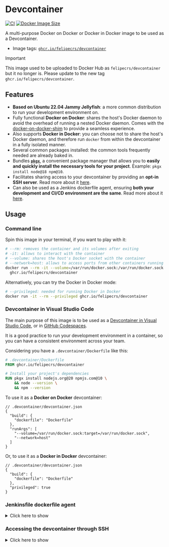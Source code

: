 # Devcontainer

[![CI](https://github.com/felipecrs/docker-images/workflows/ci/badge.svg?branch=master&event=push)](https://github.com/felipecrs/docker-images/actions?query=workflow%3Aci+branch%3Amaster+event%3Apush)
[![Docker Image Size](https://ghcr-badge.egpl.dev/felipecrs/devcontainer/size)](https://github.com/felipecrs/docker-images/pkgs/container/devcontainer)

A multi-purpose Docker on Docker or Docker in Docker image to be used as a Devcontainer.

- Image tags: [`ghcr.io/felipecrs/devcontainer`](https://github.com/felipecrs/docker-images/pkgs/container/devcontainer)

> [!IMPORTANT]
> This image used to be uploaded to Docker Hub as `felipecrs/devcontainer` but it no longer is. Please update to the new tag `ghcr.io/felipecrs/devcontainer`.

## Features

- **Based on Ubuntu 22.04 Jammy Jellyfish**: a more common distribution to run your development environment on.
- Fully functional **Docker on Docker**: shares the host's Docker daemon to avoid the overhead of running a nested Docker daemon. Comes with the [docker-on-docker-shim](https://github.com/felipecrs/docker-on-docker-shim) to provide a seamless experience.
- Also supports **Docker in Docker**: you can choose not to share the host's Docker daemon, and therefore run `docker` from within the devcontainer in a fully isolated manner.
- Several common packages installed: the common tools frequently needed are already baked in.
- Bundles [**`pkgx`**](https://pkgx.sh), a convenient package manager that allows you to **easily and quickly install the necessary tools for your project**. Example: `pkgx install node@18 npm@10`.
- Facilitates sharing access to your devcontainer by providing an **opt-in SSH server**. Read more about it [here](#accessing-the-devcontainer-through-ssh).
- Can also be used as a Jenkins dockerfile agent, ensuring **both your development and CI/CD environment are the same**. Read more about it [here](#jenkinsfile-dockerfile-agent).

## Usage

### Command line

Spin this image in your terminal, if you want to play with it:

```sh
# --rm: removes the container and its volumes after exiting
# -it: allows to interact with the container
# --volume: shares the host's Docker socket with the container
# --network=host: allows to access ports from other containers running on the host
docker run --rm -it --volume=/var/run/docker.sock:/var/run/docker.sock --network=host \
  ghcr.io/felipecrs/devcontainer
```

Alternatively, you can try the Docker in Docker mode:

```sh
# --privileged: needed for running Docker in Docker
docker run -it --rm --privileged ghcr.io/felipecrs/devcontainer
```

### Devcontainer in Visual Studio Code

The main purpose of this image is to be used as a [Devcontainer in Visual Studio Code](https://code.visualstudio.com/docs/devcontainers/containers), or in [GitHub Codespaces](https://github.com/features/codespaces).

It is a good practice to run your development environment in a container, so you can have a consistent environment across your team.

Considering you have a `.devcontainer/Dockerfile` like this:

```dockerfile
# .devcontainer/Dockerfile
FROM ghcr.io/felipecrs/devcontainer

# Install your project's dependencies
RUN pkgx install nodejs.org@20 npmjs.com@10 \
    && node --version \
    && npm --version
```

To use it as a **Docker on Docker** devcontainer:

```jsonc
// .devcontainer/devcontainer.json
{
  "build": {
    "dockerfile": "Dockerfile"
  },
  "runArgs": [
    "--volume=/var/run/docker.sock:target=/var/run/docker.sock",
    "--network=host"
  ]
}
```

Or, to use it as a **Docker in Docker** devcontainer:

```jsonc
// .devcontainer/devcontainer.json
{
  "build": {
    "dockerfile": "Dockerfile"
  },
  "privileged": true
}
```

### Jenkinsfile dockerfile agent

<details>
  <summary>Click here to show</summary>

When running as a `Jenkinsfile` docker agent, Jenkins will run the container as the host user instead of the default `devcontainer` user.

This image comes with [`fixuid`](https://github.com/boxboat/fixuid), which will automatically fix the user and group IDs of the `devcontainer` user that comes with the image to match the host user.

[`fixdockergid`](https://github.com/felipecrs/fixdockergid) is also included, which will fix the group ID of the `docker` group to match the host's `docker` group ID.

This ensures file permissions are correct when running as a `Jenkinsfile` dockerfile agent, as well as ensures `docker` from within the container still works in docker on docker mode.

Considering you have a `.devcontainer/Dockerfile` like this:

```dockerfile
# .devcontainer/Dockerfile
FROM ghcr.io/felipecrs/devcontainer

# Install your project's dependencies
RUN pkgx install openjdk.org@21 maven.apache.org@3 \
    && java --version \
    && mvn --version
```

To run it in Jenkins through Docker on Docker mode (recommended if your Jenkins provides [ephemeral Docker in Docker agents](../jenkins-agent-dind)):

```groovy
// Jenkinsfile
pipeline {
  agent {
    dockerfile {
      dir '.devcontainer'
      // --group-add=docker: is needed when using docker exec to run commands,
      // which is what Jenkins does when running as a Jenkinsfile docker agent
      args '--volume=/var/run/docker.sock:/var/run/docker.sock --network=host --group-add=docker'
    }
  }
  stages {
    stage('Verify docker works') {
      steps {
        sh 'docker version'
      }
    }
  }
}
```

Alternatively, you can use the Docker in Docker mode (recommended in case your Jenkins provides static agents):

```groovy
// Jenkinsfile
pipeline {
  agent {
    dockerfile {
      dir '.devcontainer'
      args '--privileged --group-add=docker'
    }
  }
  stages {
    stage('Verify docker works') {
      steps {
        sh 'docker version'
      }
    }
  }
}
```

</details>

### Accessing the devcontainer through SSH

<details>
  <summary>Click here to show</summary>

This image comes with a SSH server installed and configured, but it comes disabled by default.

To enable it, you need to add the `SSHD_ENABLED=true` environment variable when running the container.

The SSHD server will run on port `22` and you can use the `devcontainer` user to login, without any password.

The image also comes with a convenience script at `/ssh-command/get.sh` that will output the SSH command to connect to the container, which you can use to connect to the container through SSH. Example:

```sh
docker run --rm -it --privileged \
  -e SSHD_ENABLED=true \
  -e NODE_NAME=$(hostname -I | awk '{ print $1 }') \
  -e SSHD_PORT=2222 \
  -p 2222:22 \
  ghcr.io/felipecrs/devcontainer \
  /ssh-command/get.sh
```

![Example of SSH command](https://user-images.githubusercontent.com/29582865/203834385-1fb78d1d-5725-4074-8308-83a7b0ec818b.png)

</details>
